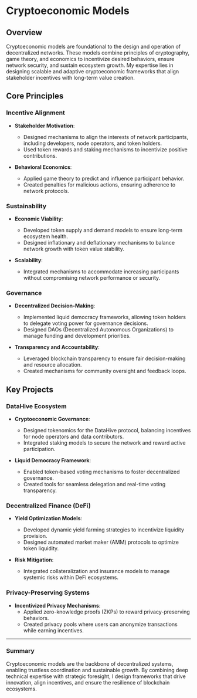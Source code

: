 # Cryptoeconomic Models

## Overview
Cryptoeconomic models are foundational to the design and operation of decentralized networks. These models combine principles of cryptography, game theory, and economics to incentivize desired behaviors, ensure network security, and sustain ecosystem growth. My expertise lies in designing scalable and adaptive cryptoeconomic frameworks that align stakeholder incentives with long-term value creation.

## Core Principles

### Incentive Alignment
- **Stakeholder Motivation**:  
  - Designed mechanisms to align the interests of network participants, including developers, node operators, and token holders.  
  - Used token rewards and staking mechanisms to incentivize positive contributions.

- **Behavioral Economics**:  
  - Applied game theory to predict and influence participant behavior.  
  - Created penalties for malicious actions, ensuring adherence to network protocols.

### Sustainability
- **Economic Viability**:  
  - Developed token supply and demand models to ensure long-term ecosystem health.  
  - Designed inflationary and deflationary mechanisms to balance network growth with token value stability.

- **Scalability**:  
  - Integrated mechanisms to accommodate increasing participants without compromising network performance or security.

### Governance
- **Decentralized Decision-Making**:  
  - Implemented liquid democracy frameworks, allowing token holders to delegate voting power for governance decisions.  
  - Designed DAOs (Decentralized Autonomous Organizations) to manage funding and development priorities.

- **Transparency and Accountability**:  
  - Leveraged blockchain transparency to ensure fair decision-making and resource allocation.  
  - Created mechanisms for community oversight and feedback loops.

## Key Projects

### DataHive Ecosystem
- **Cryptoeconomic Governance**:  
  - Designed tokenomics for the DataHive protocol, balancing incentives for node operators and data contributors.  
  - Integrated staking models to secure the network and reward active participation.

- **Liquid Democracy Framework**:  
  - Enabled token-based voting mechanisms to foster decentralized governance.  
  - Created tools for seamless delegation and real-time voting transparency.

### Decentralized Finance (DeFi)
- **Yield Optimization Models**:  
  - Developed dynamic yield farming strategies to incentivize liquidity provision.  
  - Designed automated market maker (AMM) protocols to optimize token liquidity.

- **Risk Mitigation**:  
  - Integrated collateralization and insurance models to manage systemic risks within DeFi ecosystems.

### Privacy-Preserving Systems
- **Incentivized Privacy Mechanisms**:  
  - Applied zero-knowledge proofs (ZKPs) to reward privacy-preserving behaviors.  
  - Created privacy pools where users can anonymize transactions while earning incentives.

---

### Summary
Cryptoeconomic models are the backbone of decentralized systems, enabling trustless coordination and sustainable growth. By combining deep technical expertise with strategic foresight, I design frameworks that drive innovation, align incentives, and ensure the resilience of blockchain ecosystems.
